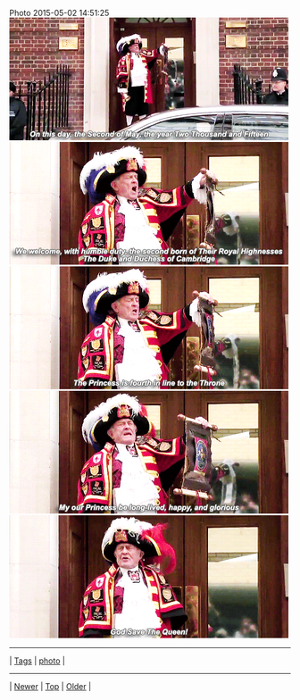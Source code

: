<!--
title: Photo 2015-05-02 14
date: 2020-06-28T15:02:25.069Z
tags: photo
-->












Photo 2015-05-02 14:51:25
![](117940653837-0.gif)
![](117940653837-1.gif)
![](117940653837-2.gif)
![](117940653837-3.gif)
![](117940653837-4.gif)

<!--BOTTOM-POST-NAVIGATION-->
---

| [Tags](tags.md) | [photo](tag-photo.md) |

---

| [Newer](117933266427.md) | [Top](index.md) | [Older](118442390582.md) |